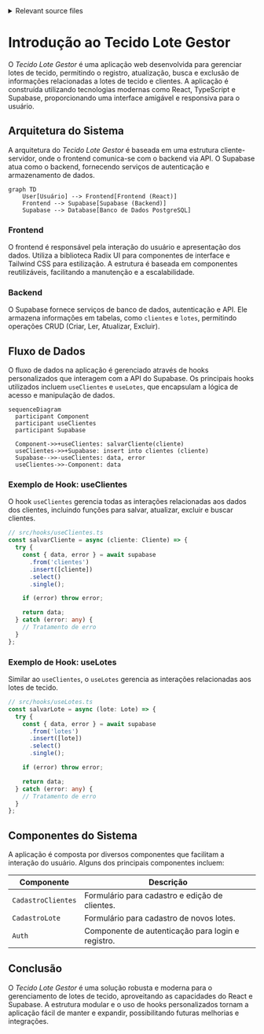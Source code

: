 <details>
<summary>Relevant source files</summary>

- [README.md](https://github.com/guilhermedreis/tecido-lote-gestor/blob/main/README.md)
</details>

# Introdução ao Tecido Lote Gestor

O *Tecido Lote Gestor* é uma aplicação web desenvolvida para gerenciar lotes de tecido, permitindo o registro, atualização, busca e exclusão de informações relacionadas a lotes de tecido e clientes. A aplicação é construída utilizando tecnologias modernas como React, TypeScript e Supabase, proporcionando uma interface amigável e responsiva para o usuário.

## Arquitetura do Sistema

A arquitetura do *Tecido Lote Gestor* é baseada em uma estrutura cliente-servidor, onde o frontend comunica-se com o backend via API. O Supabase atua como o backend, fornecendo serviços de autenticação e armazenamento de dados.

```mermaid
graph TD
    User[Usuário] --> Frontend[Frontend (React)]
    Frontend --> Supabase[Supabase (Backend)]
    Supabase --> Database[Banco de Dados PostgreSQL]
```

### Frontend

O frontend é responsável pela interação do usuário e apresentação dos dados. Utiliza a biblioteca Radix UI para componentes de interface e Tailwind CSS para estilização. A estrutura é baseada em componentes reutilizáveis, facilitando a manutenção e a escalabilidade.

### Backend

O Supabase fornece serviços de banco de dados, autenticação e API. Ele armazena informações em tabelas, como `clientes` e `lotes`, permitindo operações CRUD (Criar, Ler, Atualizar, Excluir).

## Fluxo de Dados

O fluxo de dados na aplicação é gerenciado através de hooks personalizados que interagem com a API do Supabase. Os principais hooks utilizados incluem `useClientes` e `useLotes`, que encapsulam a lógica de acesso e manipulação de dados.

```mermaid
sequenceDiagram
  participant Component
  participant useClientes
  participant Supabase

  Component->>+useClientes: salvarCliente(cliente)
  useClientes->>+Supabase: insert into clientes (cliente)
  Supabase-->>-useClientes: data, error
  useClientes->>-Component: data
```

### Exemplo de Hook: useClientes

O hook `useClientes` gerencia todas as interações relacionadas aos dados dos clientes, incluindo funções para salvar, atualizar, excluir e buscar clientes.

```typescript
// src/hooks/useClientes.ts
const salvarCliente = async (cliente: Cliente) => {
  try {
    const { data, error } = await supabase
      .from('clientes')
      .insert([cliente])
      .select()
      .single();

    if (error) throw error;

    return data;
  } catch (error: any) {
    // Tratamento de erro
  }
};
```

### Exemplo de Hook: useLotes

Similar ao `useClientes`, o `useLotes` gerencia as interações relacionadas aos lotes de tecido.

```typescript
// src/hooks/useLotes.ts
const salvarLote = async (lote: Lote) => {
  try {
    const { data, error } = await supabase
      .from('lotes')
      .insert([lote])
      .select()
      .single();

    if (error) throw error;

    return data;
  } catch (error: any) {
    // Tratamento de erro
  }
};
```

## Componentes do Sistema

A aplicação é composta por diversos componentes que facilitam a interação do usuário. Alguns dos principais componentes incluem:

| Componente         | Descrição                                          |
|--------------------|---------------------------------------------------|
| `CadastroClientes`  | Formulário para cadastro e edição de clientes.    |
| `CadastroLote`     | Formulário para cadastro de novos lotes.          |
| `Auth`             | Componente de autenticação para login e registro.  |

## Conclusão

O *Tecido Lote Gestor* é uma solução robusta e moderna para o gerenciamento de lotes de tecido, aproveitando as capacidades do React e Supabase. A estrutura modular e o uso de hooks personalizados tornam a aplicação fácil de manter e expandir, possibilitando futuras melhorias e integrações.